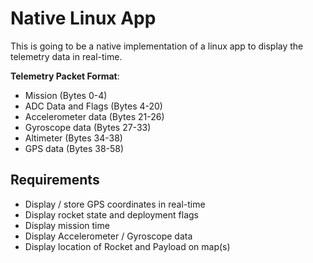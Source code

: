 # Native Linux App

This is going to be a native implementation of a linux app to display the telemetry data in real-time.

**Telemetry Packet Format**:

- Mission (Bytes 0-4)
- ADC Data and Flags (Bytes 4-20)
- Accelerometer data (Bytes 21-26)
- Gyroscope data (Bytes 27-33)
- Altimeter (Bytes 34-38)
- GPS data (Bytes 38-58)

## Requirements

- Display / store GPS coordinates in real-time
- Display rocket state and deployment flags
- Display mission time
- Display Accelerometer / Gyroscope data
- Display location of Rocket and Payload on map(s)

